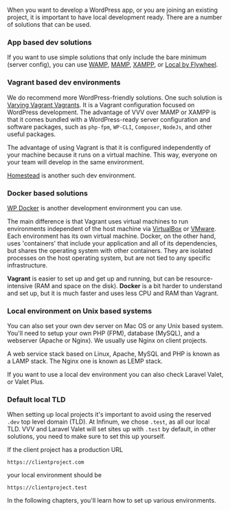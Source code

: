 When you want to develop a WordPress app, or you are joining an existing project, it is important to have local development ready. There are a number of solutions that can be used.

### App based dev solutions

If you want to use simple solutions that only include the bare minimum (server config), you can use [WAMP](http://www.wampserver.com/en/), [MAMP](https://www.mamp.info/en/), [XAMPP](https://www.apachefriends.org/index.html), or [Local by Flywheel](https://local.getflywheel.com/).

### Vagrant based  dev environments

We do recommend more WordPress-friendly solutions. One such solution is [Varying Vagrant Vagrants](https://github.com/Varying-Vagrant-Vagrants/VVV). It is a Vagrant configuration focused on WordPress development. The advantage of VVV over MAMP or XAMPP is that it comes bundled with a WordPress-ready server configuration and software packages, such as `php-fpm`, `WP-CLI`, `Composer`, `NodeJs`, and other useful packages.

The advantage of using Vagrant is that it is configured independently of your machine because it runs on a virtual machine. This way, everyone on your team will develop in the same environment.

[Homestead](https://laravel.com/docs/8.x/homestead) is another such dev environment.

### Docker based solutions

[WP Docker](https://10up.com/blog/2017/wp-docker/) is another development environment you can use.

The main difference is that Vagrant uses virtual machines to run environments independent of the host machine via [VirtualBox](https://www.virtualbox.org/) or [VMware](http://www.vmware.com/). Each environment has its own virtual machine. Docker, on the other hand, uses 'containers' that include your application and all of its dependencies, but shares the operating system with other containers. They are isolated processes on the host operating system, but are not tied to any specific infrastructure.

**Vagrant** is easier to set up and get up and running, but can be resource-intensive (RAM and space on the disk).
**Docker** is a bit harder to understand and set up, but it is much faster and uses less CPU and RAM than Vagrant.

### Local environment on Unix based systems

You can also set your own dev server on Mac OS or any Unix based system. You'll need to setup your own PHP (FPM), database (MySQL), and a webserver (Apache or Nginx). We usually use Nginx on client projects.

A web service stack based on Linux, Apache, MySQL and PHP is known as a LAMP stack. The Nginx one is known as LEMP stack.

If you want to use a local dev environment you can also check Laravel Valet, or Valet Plus.

### Default local TLD

When setting up local projects it's important to avoid using the reserved `.dev` top level domain (TLD). At Infinum, we chose `.test`, as all our local TLD. VVV and Laravel Valet will set sites up with `.test` by default, in other solutions, you need to make sure to set this up yourself.

If the client project has a production URL 

```
https://clientproject.com
```

your local environment should be 

```
https://clientproject.test
```

In the following chapters, you'll learn how to set up various environments.
